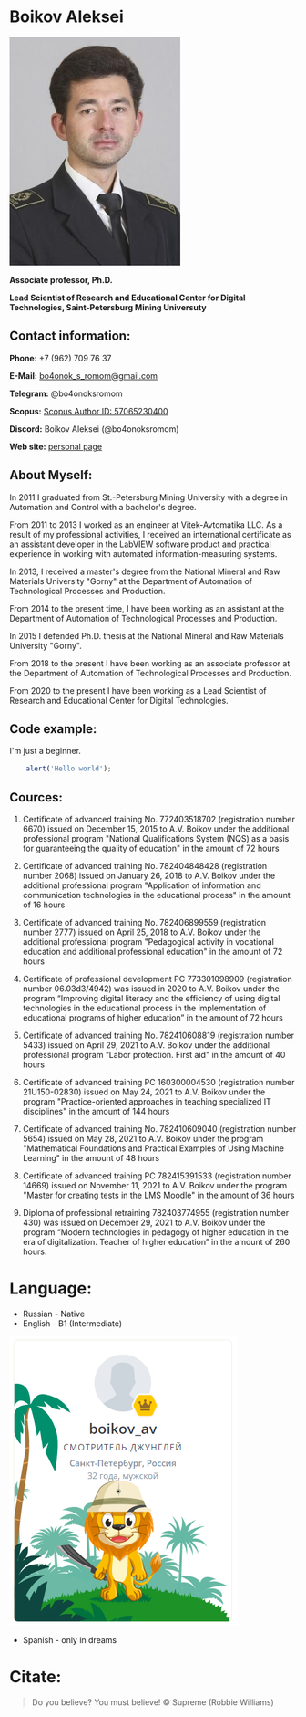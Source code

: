 # Boikov Aleksei
![img](photo.jpg)

**Associate professor, Ph.D.**

**Lead Scientist of Research and Educational Center for Digital Technologies, Saint-Petersburg Mining Universuty**

## Contact information:
**Phone:** +7 (962) 709 76 37 

**E-Mail:** bo4onok_s_romom@gmail.com

**Telegram:** @bo4onoksromom

**Scopus:** [Scopus Author ID: 57065230400](https://www.scopus.com/authid/detail.uri?authorId=57065230400)

**Discord:** Boikov Aleksei (@bo4onoksromom)

**Web site:** [personal page](https://nc-digital.spmi.ru/ru/worker?p=1)

## About Myself:
In 2011 I graduated from St.-Petersburg Mining University with a degree in Automation and Control with a bachelor's degree.

From 2011 to 2013 I worked as an engineer at Vitek-Avtomatika LLC. As a result of my professional activities, I received an international certificate as an assistant developer in the LabVIEW software product and practical experience in working with automated information-measuring systems.

In 2013, I received a master's degree from the National Mineral and Raw Materials University "Gorny" at the Department of Automation of Technological Processes and Production.

From 2014 to the present time, I have been working as an assistant at the Department of Automation of Technological Processes and Production.

In 2015 I defended Ph.D. thesis at the National Mineral and Raw Materials University "Gorny".

From 2018 to the present I have been working as an associate professor at the Department of Automation of Technological Processes and Production.

From 2020 to the present I have been working as a Lead Scientist of Research and Educational Center for Digital Technologies.


## Code example:
I'm just a beginner.
```javascript
    alert('Hello world');
```

## Cources:
1. Certificate of advanced training No. 772403518702 (registration number 6670) issued on December 15, 2015 to A.V. Boikov under the additional professional program "National Qualifications System (NQS) as a basis for guaranteeing the quality of education" in the amount of 72 hours

2. Certificate of advanced training No. 782404848428 (registration number 2068) issued on January 26, 2018 to A.V. Boikov under the additional professional program "Application of information and communication technologies in the educational process" in the amount of 16 hours

3. Certificate of advanced training No. 782406899559 (registration number 2777) issued on April 25, 2018 to A.V. Boikov under the additional professional program "Pedagogical activity in vocational education and additional professional education" in the amount of 72 hours

4. Certificate of professional development PC 773301098909 (registration number 06.03d3/4942) was issued in 2020 to A.V. Boikov under the program “Improving digital literacy and the efficiency of using digital technologies in the educational process in the implementation of educational programs of higher education” in the amount of 72 hours

5. Certificate of advanced training No. 782410608819 (registration number 5433) issued on April 29, 2021 to A.V. Boikov under the additional professional program “Labor protection. First aid" in the amount of 40 hours

6. Certificate of advanced training PC 160300004530 (registration number 21U150-02830) issued on May 24, 2021 to A.V. Boikov under the program "Practice-oriented approaches in teaching specialized IT disciplines" in the amount of 144 hours

7. Certificate of advanced training No. 782410609040 (registration number 5654) issued on May 28, 2021 to A.V. Boikov under the program "Mathematical Foundations and Practical Examples of Using Machine Learning" in the amount of 48 hours

8. Certificate of advanced training PC 782415391533 (registration number 14669) issued on November 11, 2021 to A.V. Boikov under the program "Master for creating tests in the LMS Moodle" in the amount of 36 hours

9. Diploma of professional retraining 782403774955 (registration number 430) was issued on December 29, 2021 to A.V. Boikov under the program “Modern technologies in pedagogy of higher education in the era of digitalization. Teacher of higher education” in the amount of 260 hours. 

# Language:
* Russian - Native
* English - B1 (Intermediate)

![img](English%20level.PNG)
* Spanish - only in dreams

# Citate:
> Do you believe? You must believe! © Supreme (Robbie Williams)
